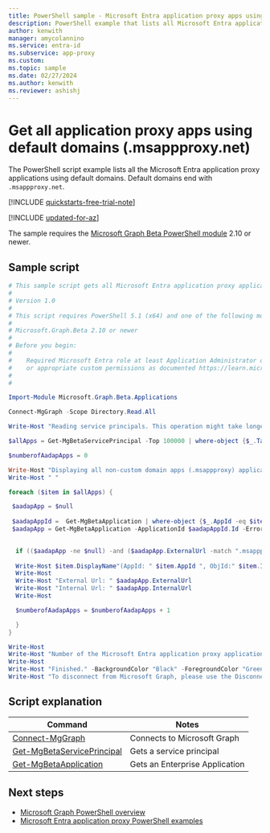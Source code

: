 ```yaml
---
title: PowerShell sample - Microsoft Entra application proxy apps using default domain
description: PowerShell example that lists all Microsoft Entra application proxy applications that are using default domains (.msappproxy.net).
author: kenwith
manager: amycolannino
ms.service: entra-id
ms.subservice: app-proxy
ms.custom: 
ms.topic: sample
ms.date: 02/27/2024
ms.author: kenwith
ms.reviewer: ashishj
---
```


# Get all application proxy apps using default domains (.msappproxy.net)

The PowerShell script example lists all the Microsoft Entra application proxy applications using default domains. Default domains end with `.msappproxy.net`.

[!INCLUDE [quickstarts-free-trial-note](~/includes/azure-docs-pr/quickstarts-free-trial-note.md)]

[!INCLUDE [updated-for-az](~/includes/azure-docs-pr/updated-for-az.md)]

The sample requires the [Microsoft Graph Beta PowerShell module](/powershell/microsoftgraph/installation) 2.10 or newer.

## Sample script

```powershell
# This sample script gets all Microsoft Entra application proxy application "non-custom domain" apps (.msappproxy.net).
#
# Version 1.0
#
# This script requires PowerShell 5.1 (x64) and one of the following modules:
#
# Microsoft.Graph.Beta 2.10 or newer
#
# Before you begin:
#    
#    Required Microsoft Entra role at least Application Administrator or Application Developer 
#    or appropriate custom permissions as documented https://learn.microsoft.com/azure/active-directory/roles/custom-enterprise-app-permissions
#
# 

Import-Module Microsoft.Graph.Beta.Applications

Connect-MgGraph -Scope Directory.Read.All

Write-Host "Reading service principals. This operation might take longer..." -BackgroundColor "Black" -ForegroundColor "Green"

$allApps = Get-MgBetaServicePrincipal -Top 100000 | where-object {$_.Tags -Contains "WindowsAzureActiveDirectoryOnPremApp"}

$numberofAadapApps = 0

Write-Host "Displaying all non-custom domain apps (.msappproxy) applications..." -BackgroundColor "Black" -ForegroundColor "Green"
Write-Host " "

foreach ($item in $allApps) {

 $aadapApp = $null
 
 $aadapAppId =  Get-MgBetaApplication | where-object {$_.AppId -eq $item.AppId}
 $aadapApp = Get-MgBetaApplication -ApplicationId $aadapAppId.Id -ErrorAction SilentlyContinue -select OnPremisesPublishing | select OnPremisesPublishing -expand OnPremisesPublishing 
 

  if (($aadapApp -ne $null) -and ($aadapApp.ExternalUrl -match ".msappproxy.net")) {
   
  Write-Host $item.DisplayName"(AppId: " $item.AppId ", ObjId:" $item.Id")"
  Write-Host
  Write-Host "External Url: " $aadapApp.ExternalUrl
  Write-Host "Internal Url: " $aadapApp.InternalUrl
  Write-Host

  $numberofAadapApps = $numberofAadapApps + 1      

  }
}

Write-Host
Write-Host "Number of the Microsoft Entra application proxy applications: " $numberofAadapApps
Write-Host
Write-Host "Finished." -BackgroundColor "Black" -ForegroundColor "Green"
Write-Host "To disconnect from Microsoft Graph, please use the Disconnect-MgGraph cmdlet."
```

## Script explanation

| Command | Notes |
|---|---|
|[Connect-MgGraph](/powershell/module/microsoft.graph.authentication/connect-mggraph)| Connects to Microsoft Graph|
|[Get-MgBetaServicePrincipal](/powershell/module/microsoft.graph.applications/get-mgserviceprincipal)| Gets a service principal|
|[Get-MgBetaApplication](/powershell/module/microsoft.graph.beta.applications/get-mgbetaapplication)| Gets an Enterprise Application|

## Next steps

- [Microsoft Graph PowerShell overview](/powershell/microsoftgraph/overview)
- [Microsoft Entra application proxy PowerShell examples](../application-proxy-powershell-samples.md)

